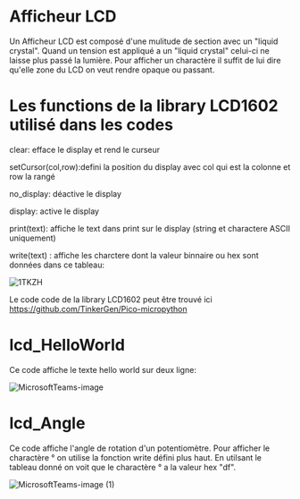 # Afficheur LCD
Un Afficheur LCD est composé d'une mulitude de section avec un "liquid crystal". Quand un tension est appliqué a un "liquid crystal" celui-ci ne laisse plus passé la lumière. Pour afficher un charactère il suffit de lui dire qu'elle zone du LCD on veut rendre opaque ou passant.
# Les functions de la library LCD1602 utilisé dans les codes
clear: efface le display et rend le curseur

setCursor(col,row):defini la position du display avec col qui est la colonne et row la rangé

no_display: déactive le display

display: active le display

print(text): affiche le text dans print sur le display (string et charactere ASCII uniquement)

write(text) : affiche les charctere dont la valeur binnaire ou hex sont données dans ce tableau:

![1TKZH](https://user-images.githubusercontent.com/124840260/226204461-12059a18-cf78-4fda-8daa-f1aa4940b7ba.gif)

Le code code de la library LCD1602 peut être trouvé ici https://github.com/TinkerGen/Pico-micropython
 
# lcd_HelloWorld
 Ce code affiche le texte hello world sur deux ligne:
 
 ![MicrosoftTeams-image](https://user-images.githubusercontent.com/124840260/226204931-891c101c-6c9e-4e5b-b032-673ff4c3b9b3.png)
 
 # lcd_Angle
Ce code affiche l'angle de rotation d'un potentiomètre. Pour afficher le charactère ° on utilise la fonction write défini plus haut. En utilsant le tableau donné on voit que le charactère ° a la valeur hex "df".

![MicrosoftTeams-image (1)](https://user-images.githubusercontent.com/124840260/226205159-ee61e1ca-32a5-415e-906d-f77ae71ee37a.png)
